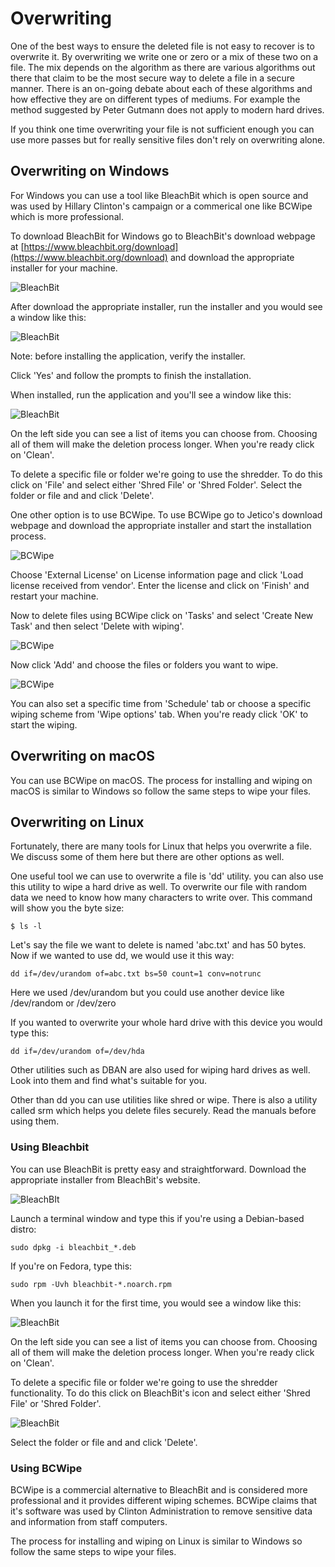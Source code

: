 Overwriting
===

One of the best ways to ensure the deleted file is not easy to recover is to overwrite it. By overwriting we write one or zero or a mix of these two on a file. The mix depends on the algorithm as there are various algorithms out there that claim to be the most secure way to delete a file in a secure manner. There is an on-going debate about each of these algorithms and how effective they are on different types of mediums. For example the method suggested by Peter Gutmann does not apply to modern hard drives.

If you think one time overwriting your file is not sufficient enough you can use more passes but for really sensitive files don't rely on overwriting alone. 


Overwriting on Windows
---

For Windows you can use a tool like BleachBit which is open source and was used by Hillary Clinton's campaign or a commerical one like BCWipe which is more professional.

To download BleachBit for Windows go to BleachBit's download webpage at [https://www.bleachbit.org/download](https://www.bleachbit.org/download) and download the appropriate installer for your machine.

![BleachBit](bleachbit.png)

After download the appropriate installer, run the installer and you would see a window like this:

![BleachBit](bleachbit_1.png)

Note: before installing the application, verify the installer.

Click 'Yes' and follow the prompts to finish the installation.

When installed, run the application and you'll see a window like this:

![BleachBit](bleachbit_2.png)

On the left side you can see a list of items you can choose from. Choosing all of them will make the deletion process longer. When you're ready click on 'Clean'. 

To delete a specific file or folder we're going to use the shredder. To do this click on 'File' and select either 'Shred File' or 'Shred Folder'. Select the folder or file and and click 'Delete'.


One other option is to use BCWipe. To use BCWipe go to Jetico's download webpage and download the appropriate installer and start the installation process.

![BCWipe](bcwipe.png)

Choose 'External License' on License information page and click 'Load license received from vendor'. Enter the license and click on 'Finish' and restart your machine.


Now to delete files using BCWipe click on 'Tasks' and select 'Create New Task' and then select 'Delete with wiping'.

![BCWipe](bcwipe_c.png)

Now click 'Add' and choose the files or folders you want to wipe. 

![BCWipe](bcwipe_add.png)

You can also set a specific time from 'Schedule' tab or choose a specific wiping scheme from 'Wipe options' tab. When you're ready click 'OK' to start the wiping.


Overwriting on macOS
---

You can use BCWipe on macOS. The process for installing and wiping on macOS is similar to Windows so follow the same steps to wipe your files.

Overwriting on Linux
---

Fortunately, there are many tools for Linux that helps you overwrite a file. We discuss some of them here but there are other options as well.

One useful tool we can use to overwrite a file is 'dd' utility. you can also use this utility to wipe a hard drive as well. To overwrite our file with random data we need to know how many characters to write over. This command will show you the byte size:

	$ ls -l

Let's say the file we want to delete is named 'abc.txt' and has 50 bytes. Now if we wanted to use dd, we would use it this way:

	dd if=/dev/urandom of=abc.txt bs=50 count=1 conv=notrunc

Here we used /dev/urandom but you could use another device like /dev/random or /dev/zero 

If you wanted to overwrite your whole hard drive with this device you would type this:

	dd if=/dev/urandom of=/dev/hda

Other utilities such as DBAN are also used for wiping hard drives as well. Look into them and find what's suitable for you.

Other than dd you can use utilities like shred or wipe. There is also a utility called srm which helps you delete files securely. Read the manuals before using them.

### Using Bleachbit

You can use BleachBit is pretty easy and straightforward. Download the appropriate installer from BleachBit's website.

![BleachBIt](bleachbit_linux.png)

Launch a terminal window and type this if you're using a Debian-based distro:

	sudo dpkg -i bleachbit_*.deb

If you're on Fedora, type this:

	sudo rpm -Uvh bleachbit-*.noarch.rpm

When you launch it for the first time, you would see a window like this:

![BleachBit](bleachbit_linux_1.png)


On the left side you can see a list of items you can choose from. Choosing all of them will make the deletion process longer. When you're ready click on 'Clean'. 

To delete a specific file or folder we're going to use the shredder functionality. To do this click on BleachBit's icon and select either 'Shred File' or 'Shred Folder'. 

![BleachBit](shredder.png)

Select the folder or file and and click 'Delete'.

### Using BCWipe

BCWipe is a commercial alternative to BleachBit and is considered more professional and it provides different wiping schemes. BCWipe claims that it's software was used by Clinton Administration to remove sensitive data and information from staff computers.

The process for installing and wiping on Linux is similar to Windows so follow the same steps to wipe your files.


